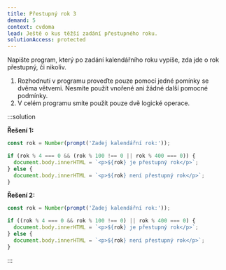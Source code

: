 ```yaml
---
title: Přestupný rok 3
demand: 5
context: cvdoma
lead: Ještě o kus těžší zadání přestupného roku.
solutionAccess: protected
---
```


Napište program, který po zadání kalendářního roku vypíše, zda jde o rok přestupný, či nikoliv.

1. Rozhodnutí v programu proveďte pouze pomocí jedné pomínky se dvěma větvemi. Nesmíte použít vnořené ani žádné další pomocné podmínky.
1. V celém programu smíte použít pouze dvě logické operace.

:::solution

**Řešení 1:**

```js
const rok = Number(prompt('Zadej kalendářní rok:'));

if (rok % 4 === 0 && (rok % 100 !== 0 || rok % 400 === 0)) {
  document.body.innerHTML = `<p>${rok} je přestupný rok</p>`;
} else {
  document.body.innerHTML = `<p>${rok} není přestupný rok</p>`;
}
```

**Řešení 2:**

```js
const rok = Number(prompt('Zadej kalendářní rok:'));

if ((rok % 4 === 0 && rok % 100 !== 0) || rok % 400 === 0) {
  document.body.innerHTML = `<p>${rok} je přestupný rok</p>`;
} else {
  document.body.innerHTML = `<p>${rok} není přestupný rok</p>`;
}
```

:::
